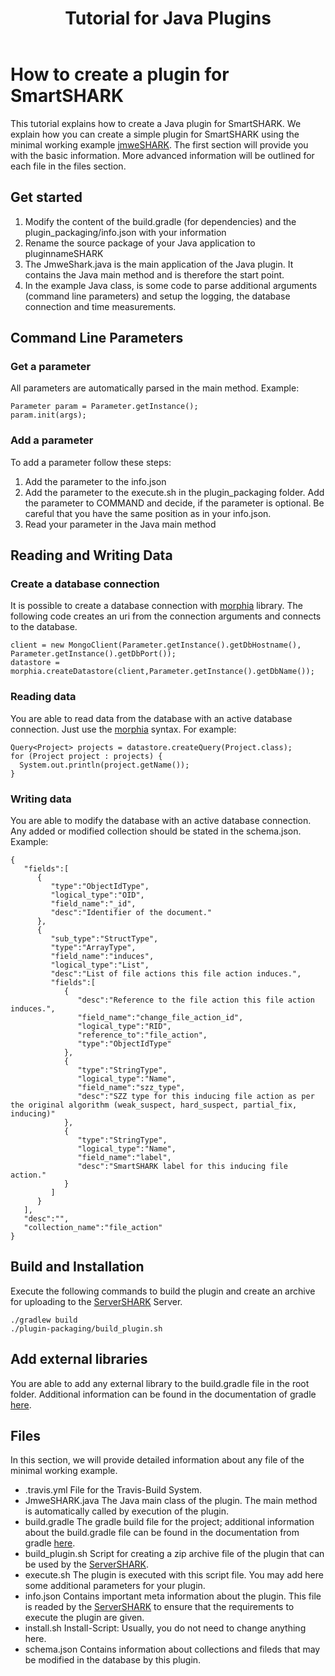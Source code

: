 ﻿---
layout: page
title: Tutorial for Java Plugins
permalink: /plugin/tutorial/java
---

# How to create a plugin for SmartSHARK
This tutorial explains how to create a Java plugin for SmartSHARK. We explain how you can create a simple plugin for SmartSHARK using the minimal working example [jmweSHARK](https://github.com/smartshark/jmweSHARK). The first section will provide you with the basic information. More advanced information will be outlined for each file in the files section.

## Get started
1. Modify the content of the build.gradle (for dependencies) and the plugin_packaging/info.json with your information
2. Rename the source package of your Java application to pluginnameSHARK
3. The JmweShark.java is the main application of the Java plugin. It contains the Java main method and is therefore the start point. 
4. In the example Java class, is some code to parse additional arguments (command line parameters) and setup the logging, the database connection and time measurements.

## Command Line Parameters

### Get a parameter
All parameters are automatically parsed in the main method.
Example:
```
Parameter param = Parameter.getInstance();
param.init(args);
```
### Add a parameter
To add a parameter follow these steps:
1. Add the parameter to the info.json
2. Add the parameter to the execute.sh in the plugin_packaging folder. Add the parameter to COMMAND and decide, if the parameter is optional. Be careful that you have the same position as in your info.json.
3. Read your parameter in the Java main method

## Reading and Writing Data

### Create a database connection
It is possible to create a database connection with [morphia](https://github.com/MorphiaOrg/morphia) library. The following code creates an uri from the connection arguments and connects to the database.
```
client = new MongoClient(Parameter.getInstance().getDbHostname(), Parameter.getInstance().getDbPort());
datastore = morphia.createDatastore(client,Parameter.getInstance().getDbName());
```

### Reading data 
You are able to read data from the database with an active database connection. Just use the [morphia](https://github.com/MorphiaOrg/morphia) syntax. For example:
```
Query<Project> projects = datastore.createQuery(Project.class);
for (Project project : projects) {
  System.out.println(project.getName());
}
```

### Writing data
You are able to modify the database with an active database connection. Any added or modified collection should be stated in the schema.json.
Example:
```
{
   "fields":[
      {
         "type":"ObjectIdType",
         "logical_type":"OID",
         "field_name":"_id",
         "desc":"Identifier of the document."
      },
      {
         "sub_type":"StructType",
         "type":"ArrayType",
         "field_name":"induces",
         "logical_type":"List",
         "desc":"List of file actions this file action induces.",
         "fields":[
            {
               "desc":"Reference to the file action this file action induces.",
               "field_name":"change_file_action_id",
               "logical_type":"RID",
               "reference_to":"file_action",
               "type":"ObjectIdType"
            },
            {
               "type":"StringType",
               "logical_type":"Name",
               "field_name":"szz_type",
               "desc":"SZZ type for this inducing file action as per the original algorithm (weak_suspect, hard_suspect, partial_fix, inducing)"
            },
            {
               "type":"StringType",
               "logical_type":"Name",
               "field_name":"label",
               "desc":"SmartSHARK label for this inducing file action."
            }
         ]
      }
   ],
   "desc":"",
   "collection_name":"file_action"
}
```

## Build and Installation
Execute the following commands to build the plugin and create an archive for uploading to the [ServerSHARK](https://github.com/smartshark/serverSHARK) Server.
```
./gradlew build
./plugin-packaging/build_plugin.sh
```

## Add external libraries
You are able to add any external library to the build.gradle file in the root folder.
Additional information can be found in the documentation of gradle [here](https://gradle.org/).

## Files
In this section, we will provide detailed information about any file of the minimal working example. 
* .travis.yml
File for the Travis-Build System. 
* JmweSHARK.java
The Java main class of the plugin. The main method is automatically called by execution of the plugin.
* build.gradle
The gradle build file for the project; additional information about the build.gradle file can be found in the documentation from gradle [here](https://docs.gradle.org/current/userguide/tutorial_using_tasks.html).
* build_plugin.sh
Script for creating a zip archive file of the plugin that can be used by the [ServerSHARK](https://github.com/smartshark/serverSHARK). 
* execute.sh
The plugin is executed with this script file. You may add here some additional parameters for your plugin.
* info.json
Contains important meta information about the plugin. This file is readed by the [ServerSHARK](https://github.com/smartshark/serverSHARK) to ensure that the requirements to execute the plugin are given. 
* install.sh
Install-Script: Usually, you do not need to change anything here. 
* schema.json
Contains information about collections and fileds that may be modified in the database by this plugin.



